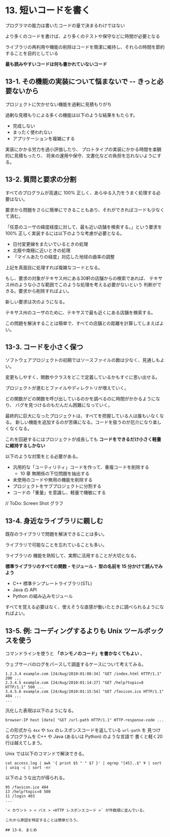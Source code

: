 # 13. 短いコードを書く

プログラマの能力は書いたコードの量で決まるわけではない

より多くのコードを書けば、より多くのテストや保守などに時間が必要となる

ライブラリの再利用や機能の削除はコードを簡潔に維持し、それらの時間を節約することを目的としている

**最も読みやすいコードは何も書かれていないコード**


## 13-1. その機能の実装について悩まないで -- きっと必要ないから

プロジェクトに欠かせない機能を過剰に見積もりがち

過剰な見積もりによる多くの機能は以下のような結果をもたらす。

* 完成しない
* まったく使われない
* アプリケーションを複雑にする

実装にかかる労力を過小評価したり、
プロトタイプの実装にかかる時間を楽観的に見積もったり、
将来の運用や保守、文書化などの負担を忘れないようにする。

## 13-2. 質問と要求の分割

すべてのプログラムが高速に 100% 正しく、あらゆる入力をうまく処理する必要はない。

要求から問題をさらに簡単にできることもあり、それができればコードも少なくて済む。

「任意のユーザの緯度経度に対して、最も近い店舗を検索する。」という要求を
100% 正しく実装するには以下のような考慮が必要となる。

* 日付変更線をまたいでいるときの処理
* 北極や南極に近いときの処理
* 「マイルあたりの経度」対応した地球の曲率の調整

上記を真面目に処理すれば複雑なコードとなる。

もし、要求の対象がテキサス州にある30軒の店舗からの検索であれば、
テキサス州のような小さな範囲でこのような処理を考える必要がないという
判断ができる。要求から削除すればよい。

新しい要求は次のようになる。

テキサス州のユーザのために、テキサスで最も近くにある店舗を検索する。

この問題を解決することは簡単で、すべての店舗との距離を計算してしまえばよい。

## 13-3. コードを小さく保つ

ソフトウェアプロジェクトの初期ではソースファイルの数は少なく、見通しもよい。

変更もしやすく、関数やクラスをどこで定義しているかもすぐに思い出せる。

プロジェクトが進むとファイルやディレクトリが増えていく。

どの関数がどの関数を呼び出しているのかを調べるのに時間がかかるようになり、
バグを見つけるのもだんだん困難になっていく。

最終的に巨大になったプロジェクトは、すべてを把握している人は誰もいなくなる。
新しい機能を追加するのが苦痛になる。コードを扱うのが厄介になり楽しくなくなる。

これを回避するにはプロジェクトが成長しても
**コードをできるだけ小さく軽量に維持するしかない**

以下のような対策をとる必要がある。

* 汎用的な「ユーティリティ」コードを作って、重複コードを削除する
  * 10 章 無関係の下位問題を抽出する
* 未使用のコードや無用の機能を削除する
* プロジェクトをサブプロジェクトに分割する
* コードの「重量」を意識し、軽量で機敏にする

// ToDo: Screen Shot グラフ


## 13-4. 身近なライブラリに親しむ

既存のライブラリで問題を解決できることは多い。

ライブラリで可能なことを忘れていることも多い。

ライブラリの 機能を熟知して、実際に活用することが大切となる。

**標準ライブラリのすべての関数・モジュール・ 型の名前を 15 分かけて読んでみよう**

* C++ 標準テンプレートライブラリ(STL)
* Java の API
* Python の組み込みモジュール

すべてを覚える必要はなく、使えそうな直感が働いたときに調べられるようになればよい。

## 13-5. 例: コーディングするよりも Unix ツールボックスを使う

コマンドラインを使うと **「ホンモノのコード」を書かなくてもよい** 。

ウェブサーバのログをパースして調査するケースについて考えてみる。

```
1.2.3.4 example.com [24/Aug/2010:01:08:34] "GET /index.html HTTP/1.1" 200 ... 
2.3.4.5 example.com [24/Aug/2010:01:14:27] "GET /help?topic=8 HTTP/1.1" 500 ... 
3.4.5.6 example.com [24/Aug/2010:01:15:54] "GET /favicon.ico HTTP/1.1" 404 ... 
...
```

汎化した表現は以下のようになる。

`browser-IP host [date] "GET /url-path HTTP/1.1" HTTP-response-code ...`

この形式から `4xx` や `5xx` のレスポンスコードを返している `url-path` を
見つけるプログラムを C++ や Java (あるいは Python) のような言語で
書くと軽く20行は越えてしまう。

Unix では以下のコマンドで解決できる。

`cat access.log | awk '{ print $5 " " $7 }' | egrep "[45]..$" ¥ | sort | uniq -c | sort -nr`

以下のような出力が得られる。

```
95 /favicon.ico 404
13 /help?topic=8 500
11 /login 403
...

`< カウント > < パス > <HTTP レスポンスコード >` が件数順に並んでいる。

これから原因を特定することは簡単だろう。

## 13-6. まとめ

